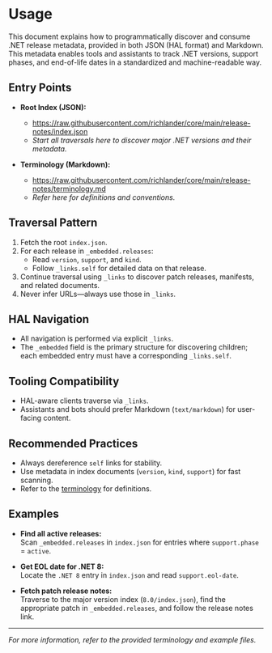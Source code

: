 # Usage

This document explains how to programmatically discover and consume .NET release metadata, provided in both JSON (HAL format) and Markdown. This metadata enables tools and assistants to track .NET versions, support phases, and end-of-life dates in a standardized and machine-readable way.

## Entry Points

- **Root Index (JSON):**
  - https://raw.githubusercontent.com/richlander/core/main/release-notes/index.json
  - *Start all traversals here to discover major .NET versions and their metadata.*

- **Terminology (Markdown):**
  - https://raw.githubusercontent.com/richlander/core/main/release-notes/terminology.md
  - *Refer here for definitions and conventions.*

## Traversal Pattern

1. Fetch the root `index.json`.
2. For each release in `_embedded.releases`:
   - Read `version`, `support`, and `kind`.
   - Follow `_links.self` for detailed data on that release.
3. Continue traversal using `_links` to discover patch releases, manifests, and related documents.
4. Never infer URLs—always use those in `_links`.

## HAL Navigation

- All navigation is performed via explicit `_links`.
- The `_embedded` field is the primary structure for discovering children; each embedded entry must have a corresponding `_links.self`.

## Tooling Compatibility

- HAL-aware clients traverse via `_links`.
- Assistants and bots should prefer Markdown (`text/markdown`) for user-facing content.

## Recommended Practices

- Always dereference `self` links for stability.
- Use metadata in index documents (`version`, `kind`, `support`) for fast scanning.
- Refer to the [terminology](https://raw.githubusercontent.com/richlander/core/main/release-notes/terminology.md) for definitions.

## Examples

- **Find all active releases:**  
  Scan `_embedded.releases` in `index.json` for entries where `support.phase` = `active`.

- **Get EOL date for .NET 8:**  
  Locate the `.NET 8` entry in `index.json` and read `support.eol-date`.

- **Fetch patch release notes:**  
  Traverse to the major version index (`8.0/index.json`), find the appropriate patch in `_embedded.releases`, and follow the release notes link.

---

*For more information, refer to the provided terminology and example files.*